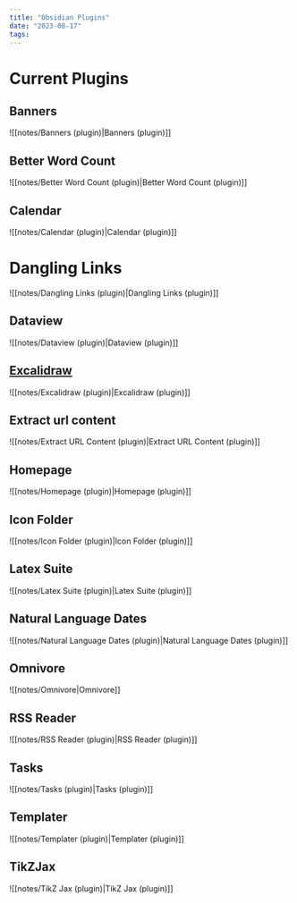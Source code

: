 ```yaml
---
title: "Obsidian Plugins"
date: "2023-08-17"
tags:
---
```


# Current Plugins

## Banners

![[notes/Banners (plugin)|Banners (plugin)]]
## Better Word Count

![[notes/Better Word Count (plugin)|Better Word Count (plugin)]]

## Calendar

![[notes/Calendar (plugin)|Calendar (plugin)]]

# Dangling Links

![[notes/Dangling Links (plugin)|Dangling Links (plugin)]]

## Dataview

![[notes/Dataview (plugin)|Dataview (plugin)]]

## [Excalidraw](https://excalidraw.com/)

![[notes/Excalidraw (plugin)|Excalidraw (plugin)]]

## Extract url content

![[notes/Extract URL Content (plugin)|Extract URL Content (plugin)]]

## Homepage

![[notes/Homepage (plugin)|Homepage (plugin)]]

## Icon Folder

![[notes/Icon Folder (plugin)|Icon Folder (plugin)]]

## Latex Suite

![[notes/Latex Suite (plugin)|Latex Suite (plugin)]]

## Natural Language Dates

![[notes/Natural Language Dates (plugin)|Natural Language Dates (plugin)]]

## Omnivore

![[notes/Omnivore|Omnivore]]

## RSS Reader

![[notes/RSS Reader (plugin)|RSS Reader (plugin)]]

## Tasks

![[notes/Tasks (plugin)|Tasks (plugin)]]
## Templater

![[notes/Templater (plugin)|Templater (plugin)]]

## TikZJax

![[notes/TikZ Jax (plugin)|TikZ Jax (plugin)]]